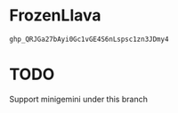 # FrozenLlava

```shell
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
```


# TODO
Support minigemini under this branch